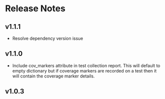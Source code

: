 # Release Notes

## v1.1.1

- Resolve dependency version issue

## v1.1.0

- Include cov_markers attribute in test collection report.
  This will default to empty dictionary but if coverage markers are recorded on a test
  then it will contain the coverage marker details.

## v1.0.3

